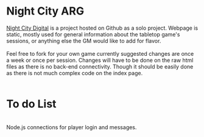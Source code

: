 # Night City ARG
<a href="nightcity.digital">Night City Digital</a> is a project hosted on Github as a solo project.
Webpage is static, mostly used for general information about the tabletop game's sessions, or anything
else the GM would like to add for flavor. 
<br><br>
Feel free to fork for your own game 
currently suggested changes are once a week or once per session. Changes will have to be done
on the raw html files as there is no back-end connectivity. Though it should be easily done as 
there is not much complex code on the index page.
<br><br>
# To do List
<br>Node.js connections for player login and messages.
